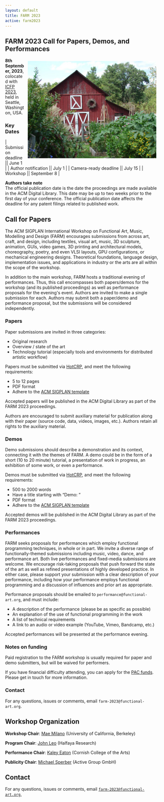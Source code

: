 ```yaml
---
layout: default
title: FARM 2023
active: farm2023
---
```


## FARM 2023 Call for Papers, Demos, and Performances

<img src="/files/farm-lambda-small.jpg" style="float: right; margin: 10px; width:30em" />

**8th September, 2023**, colocated with
[ICFP 2023](https://icfp23.sigplan.org/), held in Seattle, Washington, USA.

### Key Dates

| Submission deadline              || June 1 |
| Author notification              || July 1   |
| Camera-ready deadline            || July 15   |
| Workshop                         || September 8 |


**Authors take note**<br>
The official publication date is the date the proceedings are made
available in the ACM Digital Library. This date may be up to two weeks
prior to the first day of your conference. The official publication date
affects the deadline for any patent filings related to published work.

## Call for Papers

The ACM SIGPLAN International Workshop on Functional Art, Music,
Modelling and Design (FARM) encourages submissions from across art,
craft, and design, including textiles, visual art, music, 3D
sculpture, animation, GUIs, video games, 3D printing and architectural
models, choreography, poetry, and even VLSI layouts, GPU
configurations, or mechanical engineering designs. Theoretical
foundations, language design, implementation issues, and applications
in industry or the arts are all within the scope of the workshop.

In addition to the main workshop, FARM hosts a traditional evening of
performances. Thus, this call encompasses both papers/demos for the
workshop (and its published proceedings) as well as performance
proposals for the evening's event. Authors are invited to make a
single submission for each. Authors may submit both a paper/demo and
performance proposal, but the submissions will be considered
independently.

### Papers

Paper submissions are invited in three categories:

- Original research
- Overview / state of the art
- Technology tutorial (especially tools and environments for distributed artistic workflow)

Papers must be submitted via [HotCRP](https://farm23.hotcrp.com/), and meet the following requirements:

- 5 to 12 pages
- PDF format 
- Adhere to the [ACM SIGPLAN template](https://www.sigplan.org/Resources/ProceedingsFormat/)

Accepted papers will be published in the ACM Digital Library as part of the FARM 2023 proceedings.

Authors are encouraged to submit auxiliary material for publication along with their paper (source code, data, videos, images, etc.). Authors retain all rights to the auxiliary material.

### Demos

Demo submissions should describe a demonstration and its context, connecting it with the themes of FARM. A demo could be in the form of a short (10 to 20 minute) tutorial, a presentation of work in progress, an exhibition of some work, or even a performance. 

Demos must be submitted via [HotCRP](https://farm23.hotcrp.com/), and meet the following requirements:

- 500 to 2000 words
- Have a title starting with “Demo: ” 
- PDF format 
- Adhere to the [ACM SIGPLAN template](https://www.sigplan.org/Resources/ProceedingsFormat/)

Accepted demos will be published in the ACM Digital Library as part of the FARM 2023 proceedings.

### Performances

FARM seeks proposals for performances which employ functional programming techniques, in whole or in part. We invite a diverse range of functionally-themed submissions including music, video, dance, and performance art.
Both live performances and fixed-media submissions are welcome. We encourage risk-taking proposals that push forward the state of the art as well as refined presentations of highly developed practice. In either case, please support your submission with a clear description of your performance, including how your performance employs functional programming and a discussion of influences and prior art as appropriate.

Performance proposals should be emailed to `performance@functional-art.org`, and must include:

- A description of the performance (please be as specific as possible)
- An explanation of the use of functional programming in the work
- A list of technical requirements 
- A link to an audio or video example (YouTube, Vimeo, Bandcamp, etc.)

Accepted performances will be presented at the performance evening.

### Notes on funding

Paid registration to the FARM workshop is usually required for paper and demo submitters, but will be waived for performers.

If you have financial difficulty attending, you can apply for the [PAC funds](https://www.sigplan.org/PAC/). Please get in touch for more information.

### Contact

For any questions, issues or comments, email `farm-2023@functional-art.org`.

## Workshop Organization

**Workshop Chair**: [Mae Milano](https://www.languagesforsyste.ms//) (University of California, Berkeley)

**Program Chair**: [John Leo](http://www.halfaya.org/leo/) (Halfaya Research)

**Performance Chair**: [Kaley Eaton](http://www.kaleylaneeaton.com/) (Cornish College of the Arts)

**Publicity Chair**: [Michael Sperber](https://www.deinprogramm.de/sperber/) (Active Group GmbH)

## Contact

For any questions, issues or comments, email [`farm-2023@functional-art.org`](farm-2023@functional-art.org),
